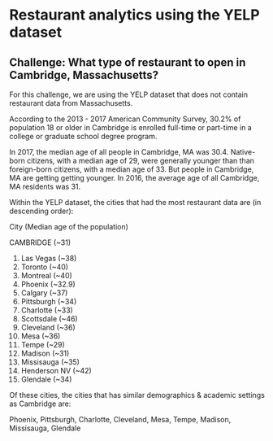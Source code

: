 # Restaurant analytics using the YELP dataset
## Challenge: What type of restaurant to open in Cambridge, Massachusetts?

For this challenge, we are using the YELP dataset that does not contain restaurant data from Massachusetts.

According to the 2013 - 2017 American Community Survey, 30.2% of population 18 or older in Cambridge is 
enrolled full-time or part-time in a college or graduate school degree program. 

In 2017, the median age of all people in Cambridge, MA was 30.4. Native-born citizens, with a median age of 29, 
were generally younger than than foreign-born citizens, with a median age of 33. But people in Cambridge, MA are 
getting getting younger. In 2016, the average age of all Cambridge, MA residents was 31.

Within the YELP dataset, the cities that had the most restaurant data are (in descending order): 

City (Median age of the population)

CAMBRIDGE (~31)

1. Las Vegas (~38)
2. Toronto (~40)
3. Montreal (~40)
4. Phoenix (~32.9)
5. Calgary (~37)
6. Pittsburgh (~34)
7. Charlotte (~33)
8. Scottsdale (~46)
9. Cleveland (~36)
10. Mesa (~36)
11. Tempe (~29)
12. Madison (~31)
13. Missisauga (~35)
14. Henderson NV (~42)
15. Glendale (~34)

Of these cities, the cities that has similar demographics & academic settings as Cambridge are:

Phoenix, Pittsburgh, Charlotte, Cleveland, Mesa, Tempe, Madison, Missisauga, Glendale





